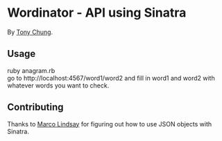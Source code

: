 # Wordinator - API using Sinatra

By [Tony Chung](http://www.github.com/tonycchung).

## Usage
ruby anagram.rb  
go to http://localhost:4567/word1/word2 and fill in word1 and word2
with whatever words you want to check.

## Contributing
Thanks to [Marco Lindsay](github.com/marco-lindsay) for figuring out how to use JSON objects with Sinatra.
